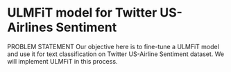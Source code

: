 # ULMFiT model for Twitter US-Airlines Sentiment
PROBLEM STATEMENT
Our objective here is to fine-tune a ULMFiT model and use it for text classification on Twitter US-Airline Sentiment dataset. We will implement ULMFiT in this process.
